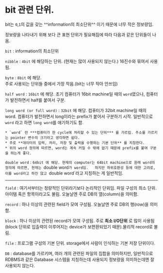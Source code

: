 # bit 관련 단위.

bit는 `0`,`1`의 값을 갖는 ^^information의 최소단위^^ 이기 때문에 너무 작은 정보량임.

정보량을 나타내기 위해 보다 큰 표현 단위가 필요해짐에 따라 다음과 같은 단위들이 나옴.

`bit` 
: information의 최소단위
  
`nibble` 
: `4bit` 에 해당하는 단위. (현재는 많이 사용되지 않는다.) 16진수와 묶여서 사용됨.
  
`byte` 
: `8bit` 에 해당.  
    주로 사용되는 단위들 중에서 가장 작음.(bit는 너무 작아 안쓰임) 
  
`half word` 
: `16bit` 에 해당. 초기 컴퓨터가 16bit machine일 때의 `word`였으나, 컴퓨터가 발전하면서 half를 붙여서 구분.
  
`long word (or full word)` 
: `32bit` 에 해당. 컴퓨터가 32bit machine일 때의 word. 컴퓨터가 발전하면서 long이라는 prefix가 붙어서 구분하기 시작. 일반적으로 `word` 라고 하면 `long word`를 애기하기도 함.

    * `word` 란 ***컴퓨터가 한 cycle에 처리할 수 있는 단위*** 를 가르킴. 주소를 가르키는 pointer 변수의 크기라고 생각하면 쉽다.
    * 주로 **데이터의 입력, 처리, 저장 및 출력을 수행하는 기본 단위** 를 지칭한다.
    * 위의 word 정의에 따르면, word는 계속 커질 수 밖에 없기 때문에 prefix를 붙여 구분을 하는게 좋다.

  
`double word` 
: `64bit 에 해당. 현재의 computer는 64bit machine으로 원래 word의 정의에 따르면, 현재는 `double word`가 word임.  
하지만 하위호환성 등에 대한 고려로, 이를 word라고 하진 않고 `double word`라고 지칭하는 게 일반적임.

---

`field` 
: 여기서부터는 정량적인 단위라기보다 논리적인 단위임. 파일 구성의 최소 단위. 아이템 혹은 항목이라고도 불림. 오늘날엔 주로 DB의 열(column)을 의미함.
  
`record` 
: 하나 이상의 관련된 field가 모여 구성됨. 오늘날엔 주로 DB의 행(row)을 의미함.
  
`block` 
: 하나 이상의 관련된 record가 모여 구성됨. 주로 **최소 I/O단위** 로 많이 사용됨 (block 단위로 입출력이 이루어지는 device가 보편환되었기 때문).물리적 record로 불림.
  
`file` 
: 프로그램 구성의 기본 단위. storage에서 사람이 인식하는 기본 저장 단위이다.
  
`DB` 
: database를 가르키며, 여러 개의 관련된 파일의 집합을 의미하지만, 일반적으로 RDBMS과 같은 Database 시스템을 지칭하는데 사용되지 정보량을 의미하는데엔 잘 사용되지 않는다.


